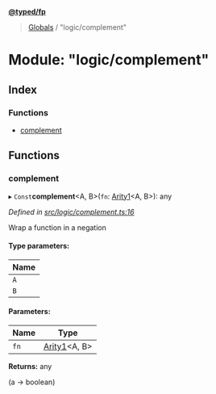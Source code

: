 **[@typed/fp](../README.md)**

> [Globals](../globals.md) / "logic/complement"

# Module: "logic/complement"

## Index

### Functions

* [complement](_logic_complement_.md#complement)

## Functions

### complement

▸ `Const`**complement**\<A, B>(`fn`: [Arity1](_common_types_.md#arity1)\<A, B>): any

*Defined in [src/logic/complement.ts:16](https://github.com/TylorS/typed-fp/blob/ac98ca1/src/logic/complement.ts#L16)*

Wrap a function in a negation

#### Type parameters:

Name |
------ |
`A` |
`B` |

#### Parameters:

Name | Type |
------ | ------ |
`fn` | [Arity1](_common_types_.md#arity1)\<A, B> |

**Returns:** any

(a -> boolean)
